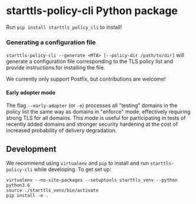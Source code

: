# starttls-policy-cli Python package

Run `pip install starttls_policy_cli` to install!

### Generating a configuration file

`starttls-policy-cli --generate <MTA> [--policy-dir /path/to/dir]` will generate a configuration file corresponding to the TLS policy list and provide instructions for installing the file.

We currently only support Postfix, but contributions are welcome!

#### Early adopter mode

The flag `--early-adopter` (or `-e`) processes all "testing" domains in the policy list the same way as domains in "enforce" mode, effectively requiring strong TLS for all domains. This mode is useful for participating in tests of recently added domains and stronger security hardening at the cost of increased probability of delivery degradation.

## Development

We recommend using `virtualenv` and `pip` to install and run `starttls-policy-cli` while developing. To get set up:
```
virtualenv --no-site-packages --setuptools starttls_venv --python python3.6
source ./starttls_venv/bin/activate
pip install -e .
```
